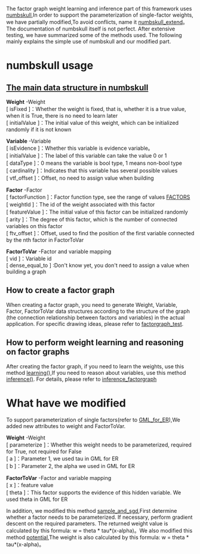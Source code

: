 The factor graph weight learning and inference part of this framework uses [numbskull](https://github.com/HazyResearch/numbskull),In order to support the parameterization of single-factor weights, we have partially modified,To avoid conflicts, name it [numbskull_extend](../numbskull_extend/__main__.py)。The documentation of numbskull itself is not perfect. After extensive testing, we have summarized some of the methods used. The following mainly explains the simple use of numbskull and our modified part.
# numbskull usage
  ## [The main data structure in numbskull](../numbskull_extend/numbskulltypes.py)
**Weight**    -Weight                     
[ isFixed ]：Whether the weight is fixed, that is, whether it is a true value, when it is True, there is no need to learn later                     
[ initialValue ]：The initial value of this weight, which can be initialized randomly if it is not known           

**Variable**   -Variable                    
[ isEvidence ]：Whether this variable is evidence variable。     
[ initialValue ]：The label of this variable can take the value 0 or 1     
[ dataType ]：0 means the variable is bool type, 1 means non-bool type    
[ cardinality ]：Indicates that this variable has several possible values     
[ vtf_offset ]：Offset, no need to assign value when building           

**Factor**    -Factor              
[ factorFunction ]：Factor function type, see the range of values [FACTORS](../numbskull_extend/inference.py)       
[ weightId ]：The id of the weight associated with this factor    
[ featureValue ]：The initial value of this factor can be initialized randomly     
[ arity ]：The degree of this factor, which is the number of connected variables on this factor   
[ ftv_offset ]：Offset, used to find the position of the first variable connected by the nth factor in FactorToVar       

**FactorToVar**  -Factor and variable mapping      
[ vid ]：Variable id    
[ dense_equal_to ] :Don't know yet, you don't need to assign a value when building a graph 
## How to create a factor graph   
When creating a factor graph, you need to generate Weight, Variable, Factor, FactorToVar data structures according to the structure of the graph (the connection relationship between factors and variables) in the actual application. For specific drawing ideas, please refer to [factorgraph_test](../numbskull_extend/create_factorgraph.py).                         
## How to perform weight learning and reasoning on factor graphs      
After creating the factor graph, if you need to learn the weights, use this method [learning()](../numbskull_extend/numbskull.py),If you need to reason about variables, use this method [inference()](../numbskull_extend/numbskull.py).
For details, please refer to [inference_factorgraph](../numbskull_extend/inference_factorgraph.py)


# What have we modified             
To support parameterization of single factors(refer to [GML_for_ER](https://github.com/gml-explore/GML_for_ER)),We added new attributes to weight and FactorToVar.        

 **Weight**  -Weight                       
[ parameterize ]：Whether this weight needs to be parameterized, required for True, not required for False                            
[ a ]：Parameter 1, we used tau in GML for ER                    
[ b ]：Parameter 2, the alpha we used in GML for ER         
                  
 **FactorToVar**  -Factor and variable mapping                      
[ x ]：feature value        
[ theta ]：This factor supports the evidence of this hidden variable. We used theta in GML for ER       

In addition, we modified this method [sample_and_sgd](../numbskull_extend/learning.py),First determine whether a factor needs to be parameterized. If necessary, perform gradient descent on the required parameters. The returned weight value is calculated by this formula: w = theta * tau*(x-alpha)。We also modified this method [potential](../numbskull_extend/inference.py),The weight is also calculated by this formula: w = theta * tau*(x-alpha)。



